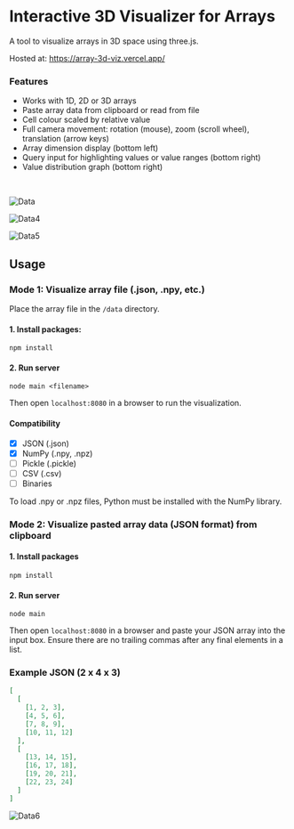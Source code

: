 # Interactive 3D Visualizer for Arrays

A tool to visualize arrays in 3D space using three.js.

Hosted at: https://array-3d-viz.vercel.app/

### Features
- Works with 1D, 2D or 3D arrays
- Paste array data from clipboard or read from file
- Cell colour scaled by relative value
- Full camera movement: rotation (mouse), zoom (scroll wheel), translation (arrow keys)
- Array dimension display (bottom left)
- Query input for highlighting values or value ranges (bottom right)
- Value distribution graph (bottom right)

<br>

![Data](https://user-images.githubusercontent.com/41476809/179063555-7dbf08d4-ded9-4131-b4bf-b6b619e8e715.png)

![Data4](https://user-images.githubusercontent.com/41476809/179064728-ac07c0d0-3b9e-42d1-a979-85ba35b49aac.png)

![Data5](https://user-images.githubusercontent.com/41476809/179065260-ac1415f9-d0b8-4d4c-b03b-1be5e6d54b50.png)

## Usage 

###  Mode 1: Visualize array file (.json, .npy, etc.)

Place the array file in the <code>/data</code> directory.

#### 1. Install packages:
```
npm install
```
#### 2. Run server
```
node main <filename>
```
Then open <code>localhost:8080</code> in a browser to run the visualization.

#### Compatibility 
- [x] JSON (.json) 
- [x] NumPy (.npy, .npz)
- [ ] Pickle (.pickle)
- [ ] CSV (.csv)
- [ ] Binaries

To load .npy or .npz files, Python must be installed with the NumPy library.

### Mode 2: Visualize pasted array data (JSON format) from clipboard

#### 1. Install packages
```
npm install
```
#### 2. Run server
```
node main
```

Then open <code>localhost:8080</code> in a browser and paste your JSON array into the input box. Ensure there are no trailing commas after any final elements in a list.

### Example JSON (2 x 4 x 3)

```json
[
  [
    [1, 2, 3],
    [4, 5, 6],
    [7, 8, 9],
    [10, 11, 12]
  ],
  [
    [13, 14, 15],
    [16, 17, 18],
    [19, 20, 21],
    [22, 23, 24]
  ]
]

```

![Data6](https://user-images.githubusercontent.com/41476809/179065871-d10666a7-6091-49f8-a26f-01cfd9bca5a2.png)
